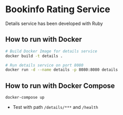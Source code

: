 # Bookinfo Rating Service

Details service has been developed with Ruby

## How to run with Docker

```bash
# Build Docker Image for details service
docker build -t details .

# Run details service on port 8080
docker run -d --name details -p 8080:8080 details
```
## How to run with Docker Compose
```bash
docker-compose up
```

* Test with path `/details/***` and `/health` 